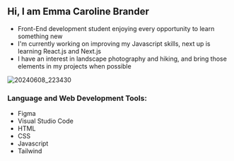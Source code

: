 ## Hi, I am Emma Caroline Brander

- Front-End development student enjoying every opportunity to learn something new
- I'm currently working on improving my Javascript skills, next up is learning React.js and Next.js
- I have an interest in landscape photography and hiking, and bring those elements in my projects when possible

![20240608_223430](https://github.com/EmmaCaroline/EmmaCaroline/assets/142815353/311624ec-2aa7-45cb-867a-707b31b006ce)


### Language and Web Development Tools:
- Figma
- Visual Studio Code
- HTML
- CSS
- Javascript
- Tailwind
